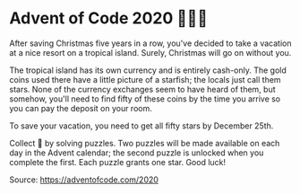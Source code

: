 # Advent of Code 2020 :christmas_tree::santa::gift:


After saving Christmas five years in a row, you've decided to take a vacation at a nice resort on a tropical island. Surely, Christmas will go on without you.

The tropical island has its own currency and is entirely cash-only. The gold coins used there have a little picture of a starfish; the locals just call them stars. None of the currency exchanges seem to have heard of them, but somehow, you'll need to find fifty of these coins by the time you arrive so you can pay the deposit on your room.

To save your vacation, you need to get all fifty stars by December 25th.


Collect :star2: by solving puzzles. Two puzzles will be made available on each day in the Advent calendar; the second puzzle is unlocked when you complete the first. Each puzzle grants one star. Good luck!

Source: https://adventofcode.com/2020
